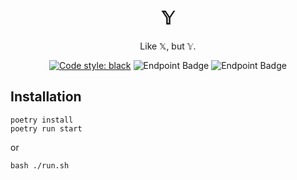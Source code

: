 <center>

# 𝕐

Like 𝕏, but 𝕐.

<a href="https://github.com/psf/black"><img alt="Code style: black" src="https://img.shields.io/badge/code%20style-black-000000.svg"></a>
<img alt="Endpoint Badge" src="https://img.shields.io/endpoint?url=https%3A%2F%2Fredir-gray.vercel.app%2Fapi%2Fmain%3Fpath%3Dvirashu%2Fy%2Freleases%2Fdownload%2Fnightly%2Fpylint_badge.json">
<img alt="Endpoint Badge" src="https://img.shields.io/endpoint?url=https%3A%2F%2Fredir-gray.vercel.app%2Fapi%2Fmain%3Fpath%3Dvirashu%2Fy%2Freleases%2Fdownload%2Fnightly%2Fpyright_badge.json">



</center>

## Installation

```shell
poetry install
poetry run start
```

or

```shell
bash ./run.sh
```
